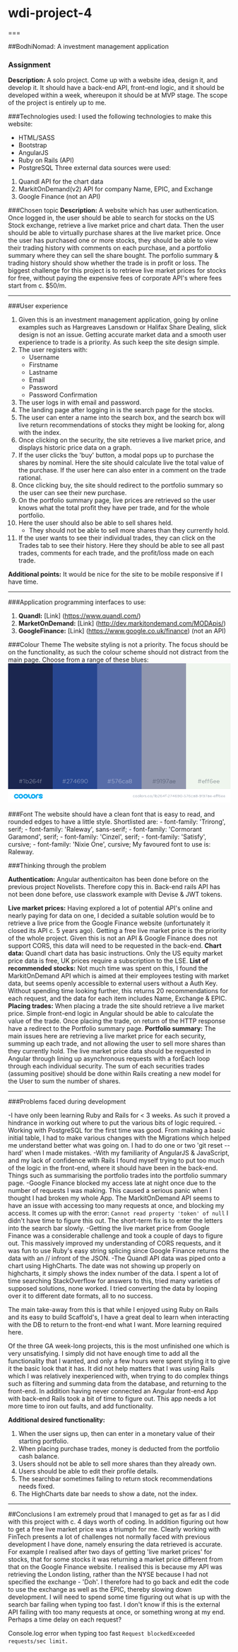 # wdi-project-4
===

##BodhiNomad: A investment management application

### Assignment
**Description:** A solo project. Come up with a website idea, design it, and develop it. It should have a back-end API, front-end logic, and it should be developed within a week, whereupon it should be at MVP stage. The scope of the project is entirely up to me.

###Technologies used:
I used the following technologies to make this website:
- HTML/SASS
- Bootstrap
- AngularJS
- Ruby on Rails (API)
- PostgreSQL
Three external data sources were used:
1. Quandl API for the chart data
2. MarkitOnDemand(v2) API for company Name, EPIC, and Exchange
3. Google Finance (not an API)


###Chosen topic
**Description:** A website which has user authentication. Once logged in, the user should be able to search for stocks on the US Stock exchange, retrieve a live market price and chart data. Then the user should be able to virtually purchase shares at the live market price.
Once the user has purchased one or more stocks, they should be able to view their trading history with comments on each purchase, and a portfolio summary where they can sell the share bought. The porfolio summary & trading history should show whether the trade is in profit or loss.
The biggest challenge for this project is to retrieve live market prices for stocks for free, without paying the expensive fees of corporate API's where fees start from c. $50/m.

---

###User experience
1. Given this is an investment management application, going by online examples such as Hargreaves Lansdown or Halifax Share Dealing, slick design is not an issue. Getting accurate market data and a smooth user experience to trade is a priority. As such keep the site design simple.
2. The user registers with:
	- Username
	- Firstname
	- Lastname
	- Email
	- Password
	- Password Confirmation
3. The user logs in with email and password.
4. The landing page after logging in is the search page for the stocks.
5. The user can enter a name into the search box, and the search box will live return recommendations of stocks they might be looking for, along with the index.
6. Once clicking on the security, the site retrieves a live market price, and displays historic price data on a graph.
7. If the user clicks the 'buy' button, a modal pops up to purchase the shares by nominal. Here the site should calculate live the total value of the purchase. If the user here can also enter in a comment on the trade rational.
8. Once clicking buy, the site should redirect to the portfolio summary so the user can see their new purchase.
9. On the portfolio summary page, live prices are retrieved so the user knows what the total profit they have per trade, and for the whole portfolio.
10. Here the user should also be able to sell shares held.
	- They should not be able to sell more shares than they currently hold.
10. If the user wants to see their individual trades, they can click on the Trades tab to see their history. Here they should be able to see all past trades, comments for each trade, and the profit/loss made on each trade.

**Additional points:** It would be nice for the site to be mobile responsive if I have time.

---

###Application programming interfaces to use:
1. **Quandl:** [Link] (https://www.quandl.com/)
2. **MarketOnDemand:** [Link] (http://dev.markitondemand.com/MODApis/)
3. **GoogleFinance:** [Link] (https://www.google.co.uk/finance) (not an API)

###Colour Theme
The website styling is not a priority. The focus should be on the functionality, as such the colour scheme should not distract from the main page. Choose from a range of these blues:
![Colour Palette](preparation-docs/coolors.io-selection.png "Image of the color palette")

###Font
The website should have a clean font that is easy to read, and rounded edges to have a little style. Shortlisted are:
	- font-family: 'Trirong', serif;
	- font-family: 'Raleway', sans-serif;
	- font-family: 'Cormorant Garamond', serif;
	- font-family: 'Cinzel', serif;
	- font-family: 'Satisfy', cursive;
	- font-family: 'Nixie One', cursive;
My favoured font to use is: Raleway.

###Thinking through the problem

**Authentication:**
Angular authenticaiton has been done before on the previous project Novelists. Therefore copy this in. Back-end rails API has not been done before, use classwork example with Devise & JWT tokens.

**Live market prices:**
Having explored a lot of potential API's online and nearly paying for data on one, I decided a suitable solution would be to retrieve a live price from the Google Finance website (unfortunately it closed its API c. 5 years ago). Getting a free live market price is the priority of the whole project. Given this is not an API & Google Finance does not support CORS, this data will need to be requested in the back-end.
**Chart data:**
Quandl chart data has basic instructions. Only the US equity market price data is free, UK prices require a subscription to the LSE.
**List of recommended stocks:**
Not much time was spent on this, I found the MarkitOnDemand API which is aimed at their employees testing with market data, but seems openly accessible to external users without a Auth Key. Without spending time looking further, this returns 20 recommendations for each request, and the data for each item includes Name, Exchange & EPIC.
**Placing trades:**
When placing a trade the site should retrieve a live market price. Simple front-end logic in Angular should be able to calculate the value of the trade. Once placing the trade, on return of the HTTP response have a redirect to the Portfolio summary page.
**Portfolio summary:**
The main issues here are retrieving a live market price for each security, summing up each trade, and not allowing the user to sell more shares than they currently hold.
The live market price data should be requested in Angular through lining up asynchronous requests with a forEach loop through each individual security.
The sum of each securities trades (assuming positive) should be done within Rails creating a new model for the User to sum the number of shares.

---

###Problems faced during development

-I have only been learning Ruby and Rails for < 3 weeks. As such it proved a hindrance in working out where to put the various bits of logic required.
-Working with PostgreSQL for the first time was good. From making a basic initial table, I had to make various changes with the Migrations which helped me understand better what was going on. I had to do one or two 'git reset --hard' when I made mistakes.
-With my familiarity of AngularJS & JavaScript, and my lack of confidence with Rails I found myself trying to put too much of the logic in the front-end, where it should have been in the back-end. Things such as summarising the portfolio trades into the portfolio summary page.
-Google Finance blocked my access late at night once due to the number of requests I was making. This caused a serious panic when I thought I had broken my whole App.
The MarkitOnDemand API seems to have an issue with accessing too many requests at once, and blocking my access. It comes up with the error:
	`Cannot read property 'token' of null`
I didn't have time to figure this out. The short-term fix is to enter the letters into the search bar slowly.
-Getting the live market price from Google Finance was a considerable challenge and took a couple of days to figure out. This massively improved my understanding of CORS requests, and it was fun to use Ruby's easy string splicing since Google Finance returns the data with an // infront of the JSON.
-The Quandl API data was piped onto a chart using HighCharts. The date was not showing up properly on highcharts, it simply shows the index number of the data. I spent a lot of time searching StackOverflow for answers to this, tried many varieties of supposed solutions, none worked. I tried converting the data by looping over it to different date formats, all to no success.

The main take-away from this is that while I enjoyed using Ruby on Rails and its easy to build Scaffold's, I have a great deal to learn when interacting with the DB to return to the front-end what I want. More learning required here.

Of the three GA week-long projects, this is the most unfinished one which is very unsatisfying. I simply did not have enough time to add all the functionality that I wanted, and only a few hours were spent styling it to give it the basic look that it has. It did not help matters that I was using Rails which I was relatively inexperienced with, when trying to do complex things such as filtering and summing data from the database, and returning to the front-end. In addition having never connected an Angular front-end App with back-end Rails took a bit of time to figure out. This app needs a lot more time to iron out faults, and add functionality.

**Additional desired functionality:**
1. When the user signs up, then can enter in a monetary value of their starting portfolio.
2. When placing purchase trades, money is deducted from the portfolio cash balance.
3. Users should not be able to sell more shares than they already own.
4. Users should be able to edit their profile details.
5. The searchbar sometimes failing to return stock recommendations needs fixed.
6. The HighCharts date bar needs to show a date, not the index.

---

##Conclusions
I am extremely proud that I managed to get as far as I did with this project with c. 4 days worth of coding. In addition figuring out how to get a free live market price was a triumph for me. 
Clearly working with FinTech presents a lot of challenges not normally faced with previous development I have done, namely ensuring the data retrieved is accurate. For example I realised after two days of getting 'live market prices' for stocks, that for some stocks it was returning a market price different from that on the Google Finance website. I realised this is because my API was retrieving the London listing, rather than the NYSE because I had not specified the exchange - 'Doh'. I therefore had to go back and edit the code to use the exchange as well as the EPIC, thereby slowing down development.
I will need to spend some time figuring out what is up with the search bar failing when typing too fast. I don't know if this is the external API failing with too many requests at once, or something wrong at my end. Perhaps a time delay on each request?


Console.log error when typing too fast
`Request blockedExceeded requests/sec limit.`
